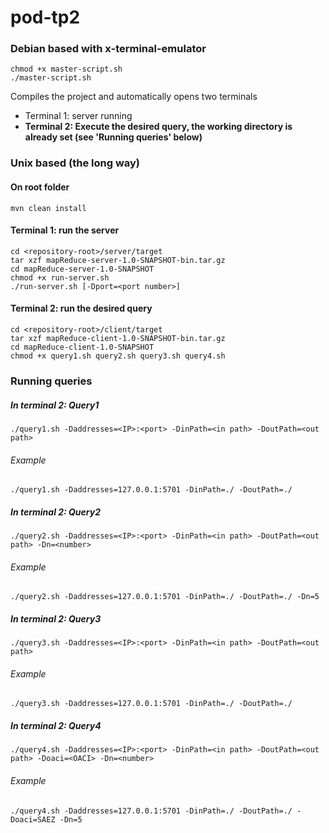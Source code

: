 # pod-tp2

### Debian based with x-terminal-emulator
```
chmod +x master-script.sh
./master-script.sh
```
Compiles the project and automatically opens two terminals
* Terminal 1: server running
* **Terminal 2: Execute the desired query, the working directory is already set (see 'Running queries' below)**


### Unix based (the long way)

#### On root folder
```
mvn clean install
```

#### Terminal 1: run the server
```
cd <repository-root>/server/target
tar xzf mapReduce-server-1.0-SNAPSHOT-bin.tar.gz
cd mapReduce-server-1.0-SNAPSHOT
chmod +x run-server.sh
./run-server.sh [-Dport=<port number>]
```

#### Terminal 2: run the desired query
```
cd <repository-root>/client/target
tar xzf mapReduce-client-1.0-SNAPSHOT-bin.tar.gz
cd mapReduce-client-1.0-SNAPSHOT
chmod +x query1.sh query2.sh query3.sh query4.sh
```


### Running queries
##### In terminal 2: Query1
```
./query1.sh -Daddresses=<IP>:<port> -DinPath=<in path> -DoutPath=<out path>
```

###### Example
```
./query1.sh -Daddresses=127.0.0.1:5701 -DinPath=./ -DoutPath=./
```

##### In terminal 2: Query2
```
./query2.sh -Daddresses=<IP>:<port> -DinPath=<in path> -DoutPath=<out path> -Dn=<number>
```

###### Example
```
./query2.sh -Daddresses=127.0.0.1:5701 -DinPath=./ -DoutPath=./ -Dn=5
```

##### In terminal 2: Query3
```
./query3.sh -Daddresses=<IP>:<port> -DinPath=<in path> -DoutPath=<out path>
```

###### Example
```
./query3.sh -Daddresses=127.0.0.1:5701 -DinPath=./ -DoutPath=./
```

##### In terminal 2: Query4
```
./query4.sh -Daddresses=<IP>:<port> -DinPath=<in path> -DoutPath=<out path> -Doaci=<OACI> -Dn=<number>
```

###### Example
```
./query4.sh -Daddresses=127.0.0.1:5701 -DinPath=./ -DoutPath=./ -Doaci=SAEZ -Dn=5
```